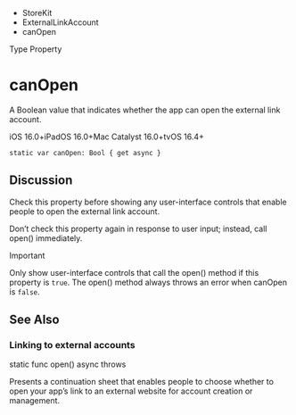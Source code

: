 

- StoreKit
- ExternalLinkAccount
-  canOpen 

Type Property

# canOpen

A Boolean value that indicates whether the app can open the external link account.

iOS 16.0+iPadOS 16.0+Mac Catalyst 16.0+tvOS 16.4+

``` source
static var canOpen: Bool { get async }
```

## Discussion

Check this property before showing any user-interface controls that enable people to open the external link account.

Don’t check this property again in response to user input; instead, call open() immediately.

Important

Only show user-interface controls that call the open() method if this property is `true`. The open() method always throws an error when canOpen is `false`.

## See Also

### Linking to external accounts

static func open() async throws

Presents a continuation sheet that enables people to choose whether to open your app’s link to an external website for account creation or management.

